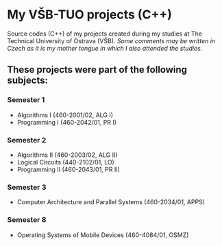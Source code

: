 # My VŠB-TUO projects (C++)
Source codes (C++) of my projects created during my studies at The Technical University of Ostrava (VŠB).
*Some comments may be written in Czech as it is my mother tongue in which I also attended the studies.*

## These projects were part of the following subjects:
### Semester 1
- Algorithms I (460-2001/02, ALG I)
- Programming I (460-2042/01, PR I)
### Semester 2
- Algorithms II (460-2003/02, ALG II)
- Logical Circuits (440-2102/01, LO)
- Programming II (460-2043/01, PR II)
### Semester 3
- Computer Architecture and Parallel Systems (460-2034/01, APPS)
### Semester 8
- Operating Systems of Mobile Devices (460-4084/01, OSMZ)